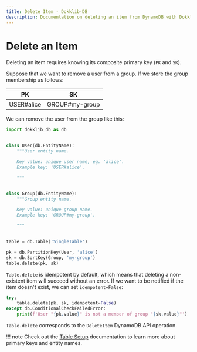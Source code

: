 ```yaml
---
title: Delete Item - Dokklib-DB
description: Documentation on deleting an item from DynamoDB with Dokklib-DB.
---
```

# Delete an Item

Deleting an item requires knowing its composite primary key (`PK` and `SK`).

Suppose that we want to remove a user from a group.
If we store the group membership as follows:

PK             | SK            
-------------- | ------------- 
USER#alice     | GROUP#my-group

We can remove the user from the group like this:

```python
import dokklib_db as db


class User(db.EntityName):
    """User entity name.

    Key value: unique user name, eg. 'alice'.
    Example key: 'USER#alice'.

    """


class Group(db.EntityName):
    """Group entity name.

    Key value: unique group name.
    Example key: 'GROUP#my-group'.

    """


table = db.Table('SingleTable')

pk = db.PartitionKey(User, 'alice')
sk = db.SortKey(Group, 'my-group')
table.delete(pk, sk)
```

`Table.delete` is idempotent by default, which means that deleting a non-existent item will succeed without an error.
If we want to be notified if the item doesn't exist, we can set `idempotent=False`:

```python
try:
    table.delete(pk, sk, idempotent=False)
except db.ConditionalCheckFailedError:
    print(f'User "{pk.value}" is not a member of group "{sk.value}"')
```

`Table.delete` corresponds to the `DeleteItem` DynamoDB API operation.

!!! note
    Check out the [Table Setup](table-setup.md) documentation to learn more about primary keys and entity names.
